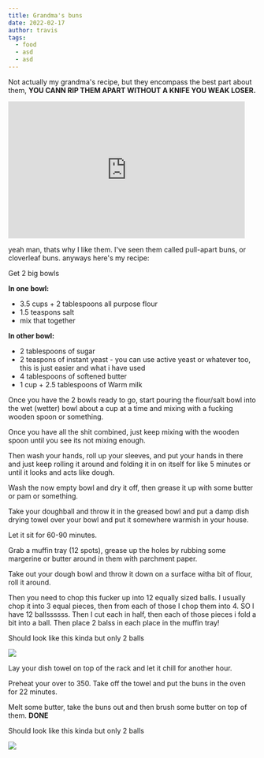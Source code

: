 ```yaml
---
title: Grandma's buns
date: 2022-02-17
author: travis
tags:
  - food
  - asd
  - asd
---
```

Not actually my grandma's recipe, but they encompass the best part about them, **YOU CANN RIP THEM APART WITHOUT A KNIFE YOU WEAK LOSER.** 

<iframe src="https://giphy.com/embed/KbwmdppPrSLmYdljU6" width="480" height="278" frameBorder="0" class="giphy-embed" allowFullScreen></iframe>

yeah man, thats why I like them. I've seen them called pull-apart buns, or cloverleaf buns. anyways here's my recipe:

Get 2 big bowls

**In one bowl:**

* 3.5 cups + 2 tablespoons all purpose flour
* 1.5 teaspons salt
* mix that together

**In other bowl:**

* 2 tablespoons of sugar
* 2 teaspons of instant yeast - you can use active yeast or whatever too, this is just easier and what i have used
* 4 tablespoons of softened butter
* 1 cup + 2.5 tablespoons of Warm milk

Once you have the 2 bowls ready to go, start pouring the flour/salt bowl into the wet (wetter) bowl about a cup at a time and mixing with a fucking wooden spoon or something. 

Once you have all the shit combined, just keep mixing with the wooden spoon until you see its not mixing enough. 

Then wash your hands, roll up your sleeves, and put your hands in there and just keep rolling it around and folding it in on itself for like 5 minutes or until it looks and acts like dough. 

Wash the now empty bowl and dry it off, then grease it up with some butter or pam or something. 

Take your doughball and throw it in the greased bowl and put a damp dish drying towel over your bowl and put it somewhere warmish in your house. 

Let it sit for 60-90 minutes.

Grab a muffin tray (12 spots), grease up the holes by rubbing some margerine or butter around in them with parchment paper.

Take out your dough bowl and throw it down on a surface witha bit of flour, roll it around. 

Then you need to chop this fucker up into 12 equally sized balls. I usually chop it into 3 equal pieces, then from each of those I chop them into 4. SO I have 12 ballssssss. Then I cut each in half, then each of those pieces i fold a bit into a ball. Then place 2 balss in each place in the muffin tray! 

Should look like this kinda but only 2 balls

![](/images/buns.png)

Lay your dish towel on top of the rack and let it chill for another hour.

Preheat your over to 350. Take off the towel and put the buns in the oven for 22 minutes.

Melt some butter, take the buns out and then brush some butter on top of them. **DONE**

Should look like this kinda but only 2 balls

![](/images/buns_done.png)